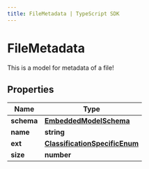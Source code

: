 ```yaml
---
title: FileMetadata | TypeScript SDK
---
```



# FileMetadata

This is a model for metadata of a file!

## Properties

Name | Type
------------ | -------------
**schema** | [**EmbeddedModelSchema**](EmbeddedModelSchema)
**name** | **string**
**ext** | [**ClassificationSpecificEnum**](ClassificationSpecificEnum)
**size** | **number**


